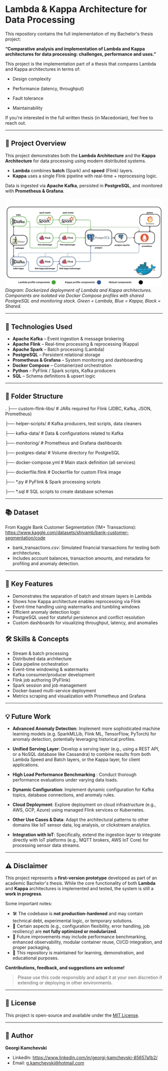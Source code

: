 # Lambda & Kappa Architecture for Data Processing

This repository contains the full implementation of my Bachelor's thesis project:

**“Comparative analysis and implementation of Lambda and Kappa architectures for data processing: challenges, performance and uses.”**

This project is the implementation part of a thesis that compares Lambda and Kappa architectures in terms of:

- Design complexity

- Performance (latency, throughput)

- Fault tolerance

- Maintainability

If you're interested in the full written thesis (in Macedonian), feel free to reach out.

---

## 📌 Project Overview

This project demonstrates both the **Lambda Architecture** and the **Kappa Architecture** for data processing using modern distributed systems.

- **Lambda** combines **batch** (Spark) and **speed** (Flink) layers.
- **Kappa** uses a single Flink pipeline with real-time + reprocessing logic.

Data is ingested via **Apache Kafka**, persisted in **PostgreSQL**, and monitored with **Prometheus & Grafana**.

![Dockerized Lambda and Kappa Architecture Implementation Diagram](/Implementation_Diagram_Lambda_Kappa_Architectures.jpg)
*Diagram: Dockerized deployment of Lambda and Kappa architectures. Components are isolated via Docker Compose profiles with shared PostgreSQL and monitoring stack. Green = Lambda, Blue = Kappa, Black = Shared.*

---

## 🧱 Technologies Used

- **Apache Kafka** – Event ingestion & message brokering
- **Apache Flink** – Real-time processing & reprocessing (Kappa)
- **Apache Spark** – Batch processing (Lambda)
- **PostgreSQL** – Persistent relational storage
- **Prometheus & Grafana** – System monitoring and dashboarding
- **Docker Compose** – Containerized orchestration
- **Python** – PyFlink / Spark scripts, Kafka producers
- **SQL** – Schema definitions & upsert logic

---

## 📁 Folder Structure
.
├── custom-flink-libs/ # JARs required for Flink (JDBC, Kafka, JSON, Prometheus)

├── helper-scripts/ # Kafka producers, test scripts, data cleaners

├── kafka-data/ # Data & configurations related to Kafka

├── monitoring/ # Prometheus and Grafana dashboards

├── postgres-data/ # Volume directory for PostgreSQL

├── docker-compose.yml # Main stack definition (all services)

├── dockerfile.flink # Dockerfile for custom Flink image

├── *.py # PyFlink & Spark processing scripts

├── *.sql # SQL scripts to create database schemas


---

## 📚 Dataset
From Kaggle Bank Customer Segmentation (1M+ Transactions): https://www.kaggle.com/datasets/shivamb/bank-customer-segmentation/code
- bank_transactions.csv: Simulated financial transactions for testing both architectures.
- Includes account balances, transaction amounts, and metadata for profiling and anomaly detection.

---

## 🧪 Key Features
- Demonstrates the separation of batch and stream layers in Lambda
- Shows how Kappa architecture enables reprocessing via Flink
- Event-time handling using watermarks and tumbling windows
- Efficient anomaly detection logic
- PostgreSQL used for stateful persistence and conflict resolution
- Custom dashboards for visualizing throughput, latency, and anomalies

## 🛠 Skills & Concepts
- Stream & batch processing
- Distributed data architecture
- Data pipeline orchestration
- Event-time windowing & watermarks
- Kafka consumer/producer development
- Flink job authoring (PyFlink)
- Spark session and job management
- Docker-based multi-service deployment
- Metrics scraping and visualization with Prometheus and Grafana

---

## 💡 Future Work
- **Advanced Anomaly Detection**: Implement more sophisticated machine learning models (e.g. SparkMLLib, Flink ML, TensorFlow, PyTorch) for anomaly detection, potentially leveraging historical profiles.

- **Unified Serving Layer**: Develop a serving layer (e.g., using a REST API, or a NoSQL database like Cassandra) to combine results from both Lambda Speed and Batch layers, or the Kappa layer, for client applications.

- **High Load Performance Benchmarking** : Conduct thorough performance evaluations under varying data loads.

- **Dynamic Configuration**: Implement dynamic configuration for Kafka topics, database connections, and anomaly rules.

- **Cloud Deployment**: Explore deployment on cloud infrastructure (e.g., AWS, GCP, Azure) using managed Flink services or Kubernetes.

- **Other Use Cases & Data**: Adapt the architectural patterns to other domains like IoT sensor data, log analysis, or clickstream analytics.

- **Integration with IoT**: Specifically, extend the ingestion layer to integrate directly with IoT platforms (e.g., MQTT brokers, AWS IoT Core) for processing sensor data streams.

---

## ⚠️ Disclaimer

This project represents a **first-version prototype** developed as part of an academic Bachelor's thesis. While the core functionality of both **Lambda** and **Kappa** architectures is implemented and tested, the system is still a **work in progress**.

Some important notes:

- 🛠 The codebase is **not production-hardened** and may contain technical debt, experimental logic, or temporary solutions.
- 🚧 Certain aspects (e.g., configuration flexibility, error handling, job resiliency) are **not fully optimized or modularized**.
- 🔄 Future improvements may include performance benchmarking, enhanced observability, modular container reuse, CI/CD integration, and proper packaging.
- 📌 This repository is maintained for learning, demonstration, and educational purposes.

**Contributions, feedback, and suggestions are welcome!**

> Please use this code responsibly and adapt it at your own discretion if extending or deploying in other environments.

---

## 📜 License 
This project is open-source and available under the [MIT License](LICENSE.md).

---

## 👤 Author
**Georgi Kamchevski**
- LinkedIn: https://www.linkedin.com/in/georgi-kamchevski-85657a1b2/
- Email: g.kamchevski@hotmail.com
